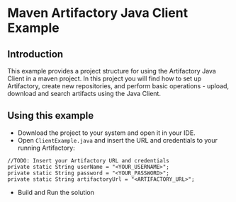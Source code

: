 # Maven Artifactory Java Client Example

## Introduction
This example provides a project structure for using the Artifactory Java Client in a maven project.
In this project you will find how to set up Artifactory, create new repositories, and perform basic
operations - upload, download and search artifacts using the Java Client.

## Using this example
* Download the project to your system and open it in your IDE.
* Open `ClientExample.java` and insert the URL and credentials to your running Artifactory:
```
//TODO: Insert your Artifactory URL and credentials
private static String userName = "<YOUR_USERNAME>";
private static String password = "<YOUR_PASSWORD>";
private static String artifactoryUrl = "<ARTIFACTORY_URL>";
```
* Build and Run the solution